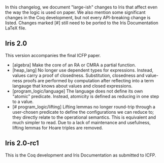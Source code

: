In this changelog, we document "large-ish" changes to Iris that affect even the
way the logic is used on paper.  We also mention some significant changes in the
Coq development, but not every API-breaking change is listed.  Changes marked
[#] still need to be ported to the Iris Documentation LaTeX file.

## Iris 2.0

This version accompanies the final ICFP paper.

* [algebra] Make the core of an RA or CMRA a partial function.
* [heap_lang] No longer use dependent types for expressions.  Instead, values
  carry a proof of closedness.  Substitution, closedness and value-ness proofs
  are performed by computation after reflecting into a term langauge that knows
  about values and closed expressions.
* [program_logic/language] The language does not define its own "atomic"
  predicate.  Instead, atomicity is defined as reducing in one step to a value.
* [# program_logic/lifting] Lifting lemmas no longer round-trip through a
  user-chosen predicate to define the configurations we can reduce to; they
  directly relate to the operational semantics.  This is equivalent and
  much simpler to read.
  Due to a lack of maintenance and usefulness, lifting lemmas for Hoare triples
  are removed.

## Iris 2.0-rc1

This is the Coq development and Iris Documentation as submitted to ICFP.
